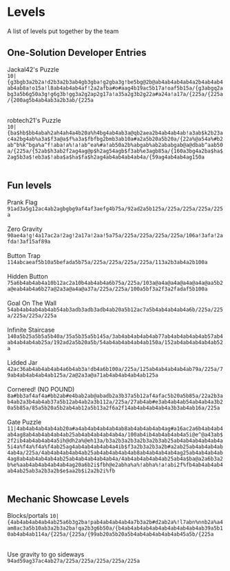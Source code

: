 # Levels

A list of levels put together by the team

## One-Solution Developer Entries

Jackal42's Puzzle<br>
<code>10|{g3bgb3a2b2a!d2b3a2b3ab4gb3gba!g2gba3g!be5bg@2b@ab4ab4ab4ab4a2b4ab4ab4ab4ab8a!o15a!l8ab4ab4ab4af!2a2afba#o#aag4b19ac5b17a!oaf5b15a/{g3abgq2abg3a5b6g50a3g!g6g3b!gg3a2g2ap2g17a!a35a2g3b2g22a#a24a!a17a/{225a/{225a/{200ag5b4ab4ab3a2b3ab/{225a</code>
<br><br>

robtech21's Puzzle<br>
`10|{ba$hb$bb4abah2ah4ah4a4b20a%h4bg4ab4ab3a@qb2aea2b4ab4ab4ab!a3ab$k2b23ac4a2bg4ab%a3a$f3a@a$f%a3a$fbfbg2bmb3ab10a#a2a5b20a5b20a/{22a%@a54a%#b2ab^b%k^bga%a^f!aba!a%!a!ab^ea%#a!ab50a2b%abgab%ab2ababgab@a@dbab^aab50a/{225a/{52ab$h3ab2f2ag4ag@p$h2ag54agb$f3ab%e3agb85a/{160a3bg4a2ba$ha$2ag5b3a$!eb3a$!aba$a$ha$fa$h2ag4ab4ab4ab4ab4a/{59ag4ab4ab4ag150a`
<br><br>

## Fun levels

Prank Flag<br>
<code>91ad3a5g12ac4ab2agbgbg9af4af3aefg4b75a/92ad2a5b125a/225a/225a/225a/225a</code>
<br><br>
Zero Gravity<br>
<code>90ae4a!g!4a17ac2a!2ag!2a17a!2aa!5a75a/225a/225a/225a/225a/106a!3afa!2afda!3af15af89a</code>
<br><br>
Button Trap<br>
<code>114abcaeaf5b10a5befada5b75a/225a/225a/225a/225a/113a2b3ab4a2b100a</code>
<br><br>
Hidden Button<br>
<code>75a6b4ab4ab4a10b12ac2a10b4ab4ab4a6b75a/225a/103a@a4a@a4a@a4a@a4a@aa5b2a@eab4ab4a6b27a@2a3a@a4a@a37a/225a/225a/100a5bf3a2f3a2fadaf5b100a</code>
<br><br>
Goal On The Wall<br>
<code>54ab4ab4ab4ab4ab54ab3adb3adb3adb4ab20a5b12ac7a5b4ab4ab4ab4a6b/225a/225a/225a/225a/225a</code>
<br><br>
Infinite Staircase<br>
<code>140a5b25a5b5a5b40a/35a5b35a5b145a/3ab4ab4ab4ab4ab77ab4ab4ab4ab4ab57ab4ab4ab4ab4ab25a/192ad2a5b20a5b/54ab4ab4ab4ab4ab150a/152ab4ab4ab4ab4ab52a</code>
<br><br>
Lidded Jar<br>
<code>42ac36ab4ab4ab4ab4a6b4ab3a!db4a6b100a/225a/125ab4ab4ab4ab4ab79a/225a/79ab4ab4ab4ab4ab125a/2a@2a3a@a71ab4ab4ab4ab4ab125a</code>
<br><br>
Cornered! (NO POUND)<br>
<code>8a#bb3af4af4a#bb2ab#e4bab2ab@abadb2a3b37a5b12af4afac5b20a5b85a/22a2b3ab4ab2a3b4ab4ab37a5b12ab4ab2a3b112a/225a/27ab4ab#e3ab4ab4ab54ab4ab4a3b20a5b85a/85a5b20a5b2ab4ab12a5b13a2f6a2f14ab4ab4ab4ab4a3b3ab4ab16a/225a</code>
<br><br>
Gate Puzzle<br>
`11|4ab4ab4ab4ab4ab20a#a4ab4ab4ab4ab4ab8ab4ab4ab4ab4ag#a16ac2a6b4ab4ab4ab4ag8ab4ab4ab4ab4ab25ab4ab4ab4ab4ab4a/100ab4ib4ab4ab4ab4a5i@e^@a43ab$2f2ib4ab4ab4ab4a5ih@dh2a%@eh13a/b3a2b3a2b3a2b3a2b3ab25ab4ab4ab4ab4ab4a5i4a%f4a%f4a%f4ab25ag4ab4ab4ab4ab4a4ib$f3a2b3a2b3a2b#a2ab25ab4ab4ab4ab4ab4a/225a/4ab4ab4ab4ab4ab25ab4ab4ab4ab4ab8ab4ab4ab4ab4ag25ab4ab4ab4ab4ag8ab4ab4ab4ab4ab25ab4ab4ab4ab4ab4a/4ab4ab4ab4ab4ab25ab4a$ba@a2a6b3a2b%e%aab4ab4ab4ab4ab4ag20a6b2i$fbh@e2abha%a%!abha%!a!abi2f%fb4ab4ab4ab4ab4ab25ab3a2b3a2b$e$aa2b$i2a2b2i%fb`
<br><br>

## Mechanic Showcase Levels

Blocks/portals
`10|{4ab4ab4ab4ab4ab25a6b3g2ba!pab4ab4ab4ab4a7b3a2b#d2ab2a%!l7abn%nnb2a%a4am8ac3a5b10ab3a2b3a2ba!qa2b3g6b50a/{b4ab4ab4ab4ab4ab4ab4ab4ab4ab39a5b10ab4ab4ab114a/{225a/{225a/{99ab20a5b20a5b4ab4ab4ab4ab4ab45a5b/{225a`
<br><br>

Use gravity to go sideways<br>
`94ad59ag37ac4ab27a/225a/225a/225a/225a/225a`
<br><br>

